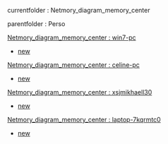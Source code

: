 currentfolder : Netmory_diagram_memory_center

parentfolder : Perso

[Netmory_diagram_memory_center : win7-pc](http://win7-pc/doc/files/Perso/Netmory_diagram_memory_center/open-command-prompt-here.html)
- [new](http://win7-pc/doc/files/common/prompt-action.php?rawdisplay=1&HOME_DIRECTORY=C:/UniServer/www/doc/files/Perso/Netmory_diagram_memory_center&cmd=c:/UniServer/www/doc/files/common/open_command_files/overwritenew.bat)

[Netmory_diagram_memory_center : celine-pc](http://celine-pc/doc/files/Perso/Netmory_diagram_memory_center/open-command-prompt-here.html)
- [new](http://celine-pc/doc/files/common/prompt-action.php?rawdisplay=1&HOME_DIRECTORY=C:/UniServer/www/doc/files/Perso/Netmory_diagram_memory_center&cmd=c:/UniServer/www/doc/files/common/open_command_files/overwritenew.bat)

[Netmory_diagram_memory_center : xsjmikhaell30](http://xsjmikhaell30/doc/files/Perso/Netmory_diagram_memory_center/open-command-prompt-here.html)
- [new](http://xsjmikhaell30/doc/files/common/prompt-action.php?rawdisplay=1&HOME_DIRECTORY=C:/UniServer/www/doc/files/Perso/Netmory_diagram_memory_center&cmd=c:/UniServer/www/doc/files/common/open_command_files/overwritenew.bat)

[Netmory_diagram_memory_center : laptop-7kqrmtc0](http://laptop-7kqrmtc0/doc/files/Perso/Netmory_diagram_memory_center/open-command-prompt-here.html)
- [new](http://laptop-7kqrmtc0/doc/files/common/prompt-action.php?rawdisplay=1&HOME_DIRECTORY=C:/UniServer/www/doc/files/Perso/Netmory_diagram_memory_center&cmd=c:/UniServer/www/doc/files/common/open_command_files/overwritenew.bat)


